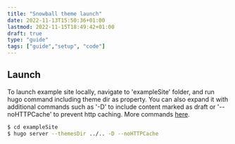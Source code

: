 ```yaml
---
title: "Snowball theme launch"
date: 2022-11-13T15:50:36+01:00
lastmod: 2022-11-15T18:49:42+01:00
draft: true
type: "guide"
tags: ["guide","setup", "code"]
---
```

## Launch

To launch example site locally, navigate to 'exampleSite' folder, and run hugo command including theme dir as property. You can also expand it with additional commands such as '-D' to include content marked as draft or '--noHTTPCache' to prevent http caching. More commands [here](https://gohugo.io/commands/hugo_server/).

```bash
$ cd exampleSite
$ hugo server --themesDir ../.. -D --noHTTPCache
```